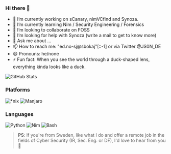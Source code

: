 ### Hi there 👋

- 🔭 I’m currently working on sCanary, nimVCfind and Synoza.
- 🌱 I’m currently learning Nim / Security Engineering / Forensics
- 👯 I’m looking to collaborate on FOSS
- 🤔 I’m looking for help with Synoza (write a mail to get to know more)
- 💬 Ask me about ...
- 📫 How to reach me: "ed.no-sj@sbokaj"[::-1] or via Twitter @JS0N_DE
- 😄 Pronouns: he/none
- ⚡ Fun fact: When you see the world through a duck-shaped lens, everything kinda looks like a duck.

![GitHub Stats](https://github-readme-stats.vercel.app/api?username=js-on&show_icons=True&theme=github_dark)

### Platforms
![*nix](https://img.shields.io/static/v1?style=for-the-badge&message=*nix&color=2577b1&logo=linux&logoColor=ffffff&label=)
![Manjaro](https://img.shields.io/static/v1?style=for-the-badge&message=Manjaro&color=222222&logo=Manjaro&logoColor=35BF5C&label=)

### Languages
![Python](https://img.shields.io/static/v1?style=for-the-badge&message=Python&color=3776AB&logo=Python&logoColor=FFFFFF&label=)
![Nim](https://img.shields.io/static/v1?style=for-the-badge&message=Nim&color=ffe953&logo=Nim&logoColor=000000&label=)
![Bash](https://img.shields.io/static/v1?style=for-the-badge&message=bash&color=2577b1&logo=shell&logoColor=ffffff&label=)

> **PS**: If you're from Sweden, like what I do and offer a remote job in the fields of Cyber Security (IR, Sec. Eng. or DF), I'd love to hear from you 💙
